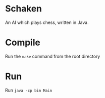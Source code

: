 # Schaken

An AI which plays chess, written in Java.

# Compile

Run the `make` command from the root directory

# Run

Run `java -cp bin Main`

